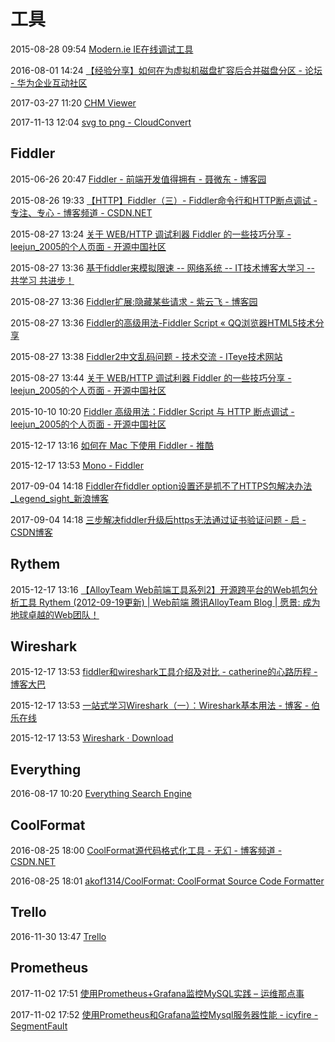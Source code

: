 # 工具

2015-08-28 09:54 [Modern.ie IE在线调试工具](http://dev.modern.ie/tools/vms/windows/)

2016-08-01 14:24 [【经验分享】如何在为虚拟机磁盘扩容后合并磁盘分区 - 论坛 - 华为企业互动社区](http://support.huawei.com/ecommunity/bbs/10216249.html)

2017-03-27 11:20 [CHM Viewer](http://chmviewer.com/)

2017-11-13 12:04 [svg to png - CloudConvert](https://cloudconvert.com/svg-to-png)

## Fiddler

2015-06-26 20:47 [Fiddler - 前端开发值得拥有 - 聂微东 - 博客园](http://www.cnblogs.com/Darren_code/archive/2011/09/28/Fiddler.html)

2015-08-26 19:33 [【HTTP】Fiddler（三）- Fiddler命令行和HTTP断点调试 - 专注、专心 - 博客频道 - CSDN.NET](http://blog.csdn.net/ohmygirl/article/details/17855031)

2015-08-27 13:24 [关于 WEB/HTTP 调试利器 Fiddler 的一些技巧分享 - leejun_2005的个人页面 - 开源中国社区](http://my.oschina.net/leejun2005/blog/151103)

2015-08-27 13:36 [基于fiddler来模拟限速 -- 网络系统 -- IT技术博客大学习 -- 共学习 共进步！](http://blogread.cn/it/article/4540?f=wb)

2015-08-27 13:36 [Fiddler扩展:隐藏某些请求 - 紫云飞 - 博客园](http://www.cnblogs.com/ziyunfei/archive/2012/10/14/2723182.html)

2015-08-27 13:36 [Fiddler的高级用法-Fiddler Script « QQ浏览器HTML5技术分享](http://cube.qq.com/?p=973)

2015-08-27 13:38 [Fiddler2中文乱码问题 - 技术交流 - ITeye技术网站](http://thinktothings.iteye.com/blog/1139336)

2015-08-27 13:44 [关于 WEB/HTTP 调试利器 Fiddler 的一些技巧分享 - leejun_2005的个人页面 - 开源中国社区](http://my.oschina.net/leejun2005/blog/151103#OSC_h4_3)

2015-10-10 10:20 [Fiddler 高级用法：Fiddler Script 与 HTTP 断点调试 - leejun_2005的个人页面 - 开源中国社区](http://my.oschina.net/leejun2005/blog/399108)

2015-12-17 13:16 [如何在 Mac 下使用 Fiddler - 推酷](http://www.tuicool.com/articles/y2muiq)

2015-12-17 13:53 [Mono - Fiddler](http://fiddler.wikidot.com/mono)

2017-09-04 14:18 [Fiddler在fiddler option设置还是抓不了HTTPS包解决办法_Legend_sight_新浪博客](http://blog.sina.com.cn/s/blog_13afdb2130102wy2w.html)

2017-09-04 14:18 [三步解决fiddler升级后https无法通过证书验证问题 - 启 - CSDN博客](http://blog.csdn.net/wwdz_rwx/article/details/50396163)

## Rythem

2015-12-17 13:16 [【AlloyTeam Web前端工具系列2】开源跨平台的Web抓包分析工具 Rythem (2012-09-19更新) | Web前端 腾讯AlloyTeam Blog | 愿景: 成为地球卓越的Web团队！](http://www.alloyteam.com/2012/05/web-front-end-tool-rythem-1/)

## Wireshark

2015-12-17 13:53 [fiddler和wireshark工具介绍及对比 - catherine的心路历程 - 博客大巴](http://www.blogbus.com/wanping-logs/238827556.html)

2015-12-17 13:53 [一站式学习Wireshark（一）：Wireshark基本用法 - 博客 - 伯乐在线](http://blog.jobbole.com/70907/)

2015-12-17 13:53 [Wireshark · Download](https://www.wireshark.org/download.html)

## Everything

2016-08-17 10:20 [Everything Search Engine](http://www.voidtools.com/)

## CoolFormat

2016-08-25 18:00 [CoolFormat源代码格式化工具 - 无幻 - 博客频道 - CSDN.NET](http://blog.csdn.net/akof1314/article/details/5355948/)

2016-08-25 18:01 [akof1314/CoolFormat: CoolFormat Source Code Formatter](https://github.com/akof1314/CoolFormat)

## Trello

2016-11-30 13:47 [Trello](https://trello.com/)

## Prometheus

2017-11-02 17:51 [使用Prometheus+Grafana监控MySQL实践 – 运维那点事](http://www.ywnds.com/?p=9656)

2017-11-02 17:52 [使用Prometheus和Grafana监控Mysql服务器性能 - icyfire - SegmentFault](https://segmentfault.com/a/1190000007040144)

